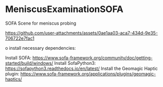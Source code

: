 # MeniscusExaminationSOFA

SOFA Scene for meniscus probing

https://github.com/user-attachments/assets/0ae1aa03-aca7-434d-9e35-706722e7fac1

o install necessary dependencies:

Install SOFA: https://www.sofa-framework.org/community/doc/getting-started/build/windows/
Install SofaPython3: https://sofapython3.readthedocs.io/en/latest/
Install the Geomagic Haptic plugin: https://www.sofa-framework.org/applications/plugins/geomagic-haptics/
